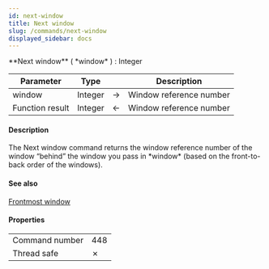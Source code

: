 ```yaml
---
id: next-window
title: Next window
slug: /commands/next-window
displayed_sidebar: docs
---
```


<!--REF #_command_.Next window.Syntax-->**Next window** ( *window* ) : Integer<!-- END REF-->
<!--REF #_command_.Next window.Params-->
| Parameter | Type |  | Description |
| --- | --- | --- | --- |
| window | Integer | &#8594;  | Window reference number |
| Function result | Integer | &#8592; | Window reference number |

<!-- END REF-->

#### Description 

<!--REF #_command_.Next window.Summary-->The Next window command returns the window reference number of the window “behind” the window you pass in *window* (based on the front-to-back order of the windows).<!-- END REF-->

#### See also 

[Frontmost window](frontmost-window.md)  

#### Properties

|  |  |
| --- | --- |
| Command number | 448 |
| Thread safe | &cross; |



